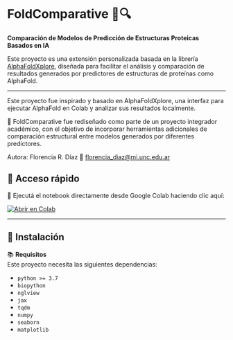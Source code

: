 # FoldComparative 🧬🔍  
**Comparación de Modelos de Predicción de Estructuras Proteicas Basados en IA**

Este proyecto es una extensión personalizada basada en la librería [AlphaFoldXplore](https://github.com/AngieLCerrutti/AlphaFoldXplore), diseñada para facilitar el análisis y comparación de resultados generados por predictores de estructuras de proteínas como AlphaFold.  

---
Este proyecto fue inspirado y basado en AlphaFoldXplore, una interfaz para ejecutar AlphaFold en Colab y analizar sus resultados localmente.

📌 FoldComparative fue rediseñado como parte de un proyecto integrador académico, con el objetivo de incorporar herramientas adicionales de comparación estructural entre modelos generados por diferentes predictores.

Autora: Florencia R. Díaz
📧 florencia_diaz@mi.unc.edu.ar

## 🚀 Acceso rápido

📔 Ejecutá el notebook directamente desde Google Colab haciendo clic aquí:  

[![Abrir en Colab](https://colab.research.google.com/assets/colab-badge.svg)](https://colab.research.google.com/github/FlorenciaRDiaz/AF_OF_Comparative/blob/main/Funciones_FoldComparative.ipynb)

---

## 🔧 Instalación

📚 **Requisitos**  
Este proyecto necesita las siguientes dependencias:

- `python >= 3.7`
- `biopython`
- `nglview`
- `jax`
- `tqdm`
- `numpy`
- `seaborn`
- `matplotlib`


